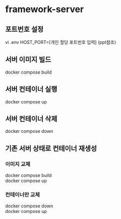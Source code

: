 # framework-server
## 포트번호 설정
vi .env
HOST_PORT=[개인 할당 포트번호 입력] (ppt참조)

## 서버 이미지 빌드
docker compose build

## 서버 컨테이너 실행
docker compose up 

## 서버 컨테이너 삭제
docker compose down

## 기존 서버 상태로 컨테이너 재생성
### 이미지 교체
docker compose build <br>
docker compose up
### 컨테이너만 교체
docker compose down <br>
docker compose up
